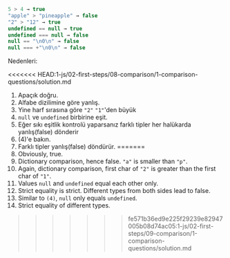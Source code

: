 

```js no-beautify
5 > 4 → true
"apple" > "pineapple" → false
"2" > "12" → true
undefined == null → true
undefined === null → false
null == "\n0\n" → false
null === +"\n0\n" → false
```

Nedenleri:

<<<<<<< HEAD:1-js/02-first-steps/08-comparison/1-comparison-questions/solution.md
1. Apaçık doğru.
2. Alfabe dizilimine göre yanlış.
3. Yine harf sırasına göre `"2"` `"1"`'den büyük
4. `null` ve `undefined` birbirine eşit. 
5. Eğer sıkı eşitlik kontrolü yaparsanız farklı tipler her halükarda yanlış(false) dönderir
6. (4)'e bakın.
7. Farklı tipler yanlış(false) döndürür.
=======
1. Obviously, true.
2. Dictionary comparison, hence false. `"a"` is smaller than `"p"`.
3. Again, dictionary comparison, first char of `"2"` is greater than the first char of `"1"`.
4. Values `null` and `undefined` equal each other only.
5. Strict equality is strict. Different types from both sides lead to false.
6. Similar to `(4)`, `null` only equals `undefined`.
7. Strict equality of different types.
>>>>>>> fe571b36ed9e225f29239e82947005b08d74ac05:1-js/02-first-steps/09-comparison/1-comparison-questions/solution.md
